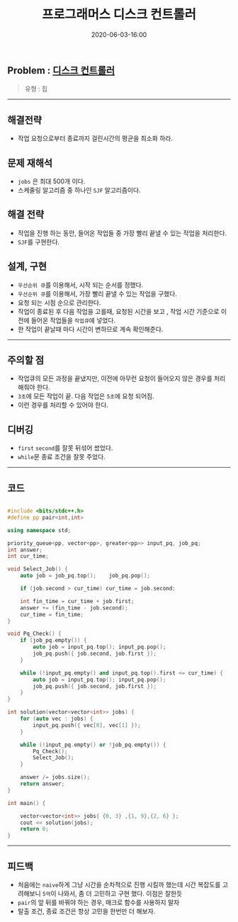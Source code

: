 ﻿---
title: 프로그래머스 디스크 컨트롤러
date: 2020-06-03-16:00
categories:
- PS

tags:
- Programmers
- PS
- Problem Solve
- heap

---

## Problem : [디스크 컨트롤러](https://programmers.co.kr/learn/courses/30/lessons/42627)
> 유형 : 힙

---
 
 
 
## 해결전략
* 작업 요청으로부터 종료까지 걸린시간의 평균을 최소화 하라.

## 문제 재해석
* `jobs` 은 최대 500개 이다.
* 스케줄링 알고리즘 중 하나인 `SJF` 알고리즘이다.

## 해결 전략
* 작업을 진행 하는 동안, 들어온 작업들 중 가장 빨리 끝낼 수 있는 작업을 처리한다.
* `SJF`를 구현한다.

## 설계, 구현
* `우선순위 큐`를 이용해서, 시작 되는 순서를 정했다.
* `우선순위 큐`를 이용해서, 가장 빨리 끝낼 수 있는 작업을 구했다.
* 요청 되는 시점 순으로 관리한다.
* 작업이 종료된 후 다음 작업을 고를때, 요청된 시간을 보고 , 작업 시간 기준으로 이전에 들어온 작업들을 `작업큐`에 넣었다.
* 한 작업이 끝날때 마다 시간이 변하므로 계속 확인해준다.

---


## 주의할 점
* 작업큐의 모든 과정을 끝냈지만, 이전에 아무런 요청이 들어오지 않은 경우를 처리 해줘야 한다.
* `3초`에 모든 작업이 끝. 다음 작업은 `5초`에 요청 되어짐.
* 이런 경우를 처리할 수 있어야 한다.

## 디버깅
* `first` `second`를 잘못 뒤섞어 썼었다.
* `while`문 종료 조건을 잘못 주었다.

---

## 코드

```c++

#include <bits/stdc++.h>
#define pp pair<int,int>

using namespace std;

priority_queue<pp, vector<pp>, greater<pp>> input_pq, job_pq;
int answer;
int cur_time;

void Select_Job() {
    auto job = job_pq.top();    job_pq.pop();

	if (job.second > cur_time) cur_time = job.second;

	int fin_time = cur_time + job.first;
	answer += (fin_time - job.second);
	cur_time = fin_time;
}

void Pq_Check() {
    if (job_pq.empty()) {
        auto job = input_pq.top(); input_pq.pop();
        job_pq.push({ job.second, job.first });
    }

    while (!input_pq.empty() and input_pq.top().first <= cur_time) {
        auto job = input_pq.top(); input_pq.pop();
        job_pq.push({ job.second, job.first });
    }
}

int solution(vector<vector<int>> jobs) {
    for (auto vec : jobs) {
        input_pq.push({ vec[0], vec[1] });
    }

    while (!input_pq.empty() or !job_pq.empty()) {
        Pq_Check();
        Select_Job();
    }

    answer /= jobs.size();
    return answer;
}

int main() {

    vector<vector<int>> jobs{ {0, 3} ,{1, 9},{2, 6} };
    cout << solution(jobs);
    return 0;
}
```

---

## 피드백
* 처음에는 `naive`하게 그냥 시간을 순차적으로 진행 시킬까 했는데 시간 복잡도를 고려해보니 `5억`이 나와서, 좀 더 고민하고 구현 했다. 이점은 잘한듯
* `pair`의 앞 뒤를 바꿔야 하는 경우, 매크로 함수를 사용하지 말자
* 탈출 조건, 종료 조건은 항상 고민을 한번만 더 해보자.